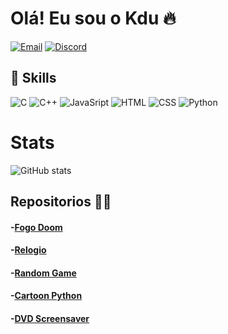 # Olá! Eu sou o Kdu 🔥

[![Email](https://img.shields.io/badge/Gmail-D14836?style=for-the-badge&logo=gmail&logoColor=white)](http://Carloseduardosilva0750@gmail.com) [![Discord](https://img.shields.io/badge/Kdu_%231279-7289DA?style=for-the-badge&logo=discord&logoColor=white)](http://Discord.com)

## 🚀 Skills
![C](https://img.shields.io/badge/C-00599C?style=for-the-badge&logo=c&logoColor=white) ![C++](https://img.shields.io/badge/C%2B%2B-00599C?style=for-the-badge&logo=c%2B%2B&logoColor=white) ![JavaSript](https://img.shields.io/badge/JavaScript-F7DF1E?style=for-the-badge&logo=javascript&logoColor=black) ![HTML](https://img.shields.io/badge/HTML5-E34F26?style=for-the-badge&logo=html5&logoColor=white) ![CSS](https://img.shields.io/badge/CSS3-1572B6?style=for-the-badge&logo=css3&logoColor=white)  ![Python](https://img.shields.io/badge/Python-3776AB?style=for-the-badge&logo=python&logoColor=white)

# Stats
![GitHub stats](https://github-readme-stats.vercel.app/api?username=Kadu-H&show_icons=true&theme=radical) 


## Repositorios 🧑‍🚀
#### -[Fogo Doom](https://github.com/Kadu-H/Fogo-Doom)<br/>
#### -[Relogio](https://github.com/Kadu-H/Relogio)<br/>
#### -[Random Game](https://github.com/Kadu-H/Random-Game)<br/>
#### -[Cartoon Python](https://github.com/Kadu-H/Cartoon-Python)<br/>
#### -[DVD Screensaver](https://github.com/Kadu-H/DVD-Screensaver)<br/>
